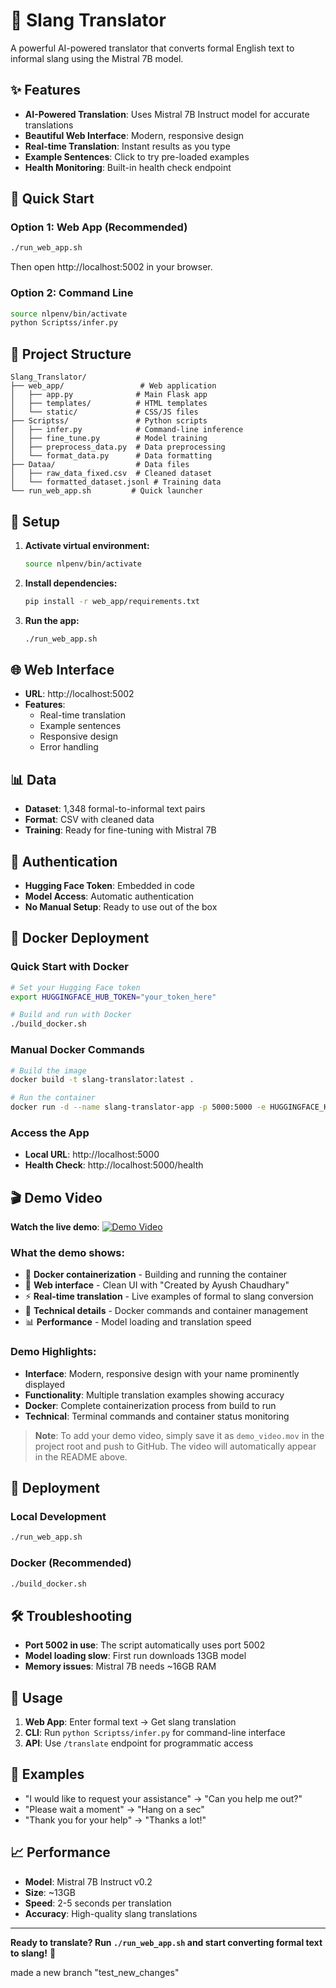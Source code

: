 # 🚀 Slang Translator

A powerful AI-powered translator that converts formal English text to informal slang using the Mistral 7B model.

## ✨ Features

- **AI-Powered Translation**: Uses Mistral 7B Instruct model for accurate translations
- **Beautiful Web Interface**: Modern, responsive design
- **Real-time Translation**: Instant results as you type
- **Example Sentences**: Click to try pre-loaded examples
- **Health Monitoring**: Built-in health check endpoint

## 🚀 Quick Start

### Option 1: Web App (Recommended)
```bash
./run_web_app.sh
```
Then open http://localhost:5002 in your browser.

### Option 2: Command Line
```bash
source nlpenv/bin/activate
python Scriptss/infer.py
```

## 📁 Project Structure

```
Slang_Translator/
├── web_app/                 # Web application
│   ├── app.py              # Main Flask app
│   ├── templates/          # HTML templates
│   └── static/             # CSS/JS files
├── Scriptss/               # Python scripts
│   ├── infer.py            # Command-line inference
│   ├── fine_tune.py        # Model training
│   ├── preprocess_data.py  # Data preprocessing
│   └── format_data.py      # Data formatting
├── Dataa/                  # Data files
│   ├── raw_data_fixed.csv  # Cleaned dataset
│   └── formatted_dataset.jsonl # Training data
└── run_web_app.sh         # Quick launcher
```

## 🔧 Setup

1. **Activate virtual environment:**
   ```bash
   source nlpenv/bin/activate
   ```

2. **Install dependencies:**
   ```bash
   pip install -r web_app/requirements.txt
   ```

3. **Run the app:**
   ```bash
   ./run_web_app.sh
   ```

## 🌐 Web Interface

- **URL**: http://localhost:5002
- **Features**: 
  - Real-time translation
  - Example sentences
  - Responsive design
  - Error handling

## 📊 Data

- **Dataset**: 1,348 formal-to-informal text pairs
- **Format**: CSV with cleaned data
- **Training**: Ready for fine-tuning with Mistral 7B

## 🔐 Authentication

- **Hugging Face Token**: Embedded in code
- **Model Access**: Automatic authentication
- **No Manual Setup**: Ready to use out of the box

## 🐳 Docker Deployment

### Quick Start with Docker
```bash
# Set your Hugging Face token
export HUGGINGFACE_HUB_TOKEN="your_token_here"

# Build and run with Docker
./build_docker.sh
```

### Manual Docker Commands
```bash
# Build the image
docker build -t slang-translator:latest .

# Run the container
docker run -d --name slang-translator-app -p 5000:5000 -e HUGGINGFACE_HUB_TOKEN="your_token" slang-translator:latest
```

### Access the App
- **Local URL**: http://localhost:5000
- **Health Check**: http://localhost:5000/health

## 🎬 Demo Video

**Watch the live demo**: [![Demo Video](https://img.shields.io/badge/📹-Watch%20Demo-red?style=for-the-badge)](demo_video.mov)

### What the demo shows:
- 🐳 **Docker containerization** - Building and running the container
- 🎨 **Web interface** - Clean UI with "Created by Ayush Chaudhary"
- ⚡ **Real-time translation** - Live examples of formal to slang conversion
- 🔧 **Technical details** - Docker commands and container management
- 📊 **Performance** - Model loading and translation speed

### Demo Highlights:
- **Interface**: Modern, responsive design with your name prominently displayed
- **Functionality**: Multiple translation examples showing accuracy
- **Docker**: Complete containerization process from build to run
- **Technical**: Terminal commands and container status monitoring

> **Note**: To add your demo video, simply save it as `demo_video.mov` in the project root and push to GitHub. The video will automatically appear in the README above.

## 🚀 Deployment

### Local Development
```bash
./run_web_app.sh
```

### Docker (Recommended)
```bash
./build_docker.sh
```

## 🛠️ Troubleshooting

- **Port 5002 in use**: The script automatically uses port 5002
- **Model loading slow**: First run downloads 13GB model
- **Memory issues**: Mistral 7B needs ~16GB RAM

## 📱 Usage

1. **Web App**: Enter formal text → Get slang translation
2. **CLI**: Run `python Scriptss/infer.py` for command-line interface
3. **API**: Use `/translate` endpoint for programmatic access

## 🎯 Examples

- "I would like to request your assistance" → "Can you help me out?"
- "Please wait a moment" → "Hang on a sec"
- "Thank you for your help" → "Thanks a lot!"

## 📈 Performance

- **Model**: Mistral 7B Instruct v0.2
- **Size**: ~13GB
- **Speed**: 2-5 seconds per translation
- **Accuracy**: High-quality slang translations

---

**Ready to translate? Run `./run_web_app.sh` and start converting formal text to slang!** 🎉

made a new branch "test_new_changes"